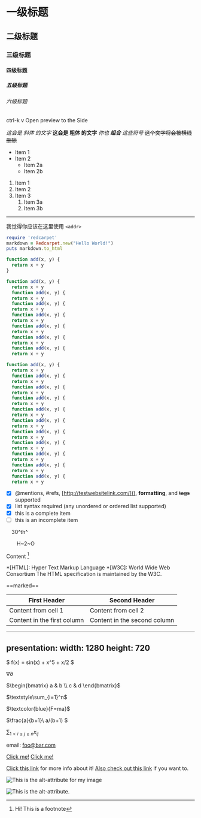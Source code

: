 # 一级标题
## 二级标题
### 三级标题
#### 四级标题
##### 五级标题
###### 六级标题

ctrl-k v	Open preview to the Side

*这会是 斜体 的文字*
**这会是 粗体 的文字**
*你也 **组合** 这些符号*
~~这个文字将会被横线删除~~

* Item 1
* Item 2
  * Item 2a
  * Item 2b

1. Item 1
1. Item 2
1. Item 3
   1. Item 3a
   1. Item 3b

---

我觉得你应该在这里使用 `<addr>` 

```ruby
require 'redcarpet'
markdown = Redcarpet.new("Hello World!")
puts markdown.to_html
```

```javascript {.line-numbers}
function add(x, y) {
  return x + y
}
```

```javascript {highlight=10}
function add(x, y) {
  return x + y
  function add(x, y) {
  return x + y
  function add(x, y) {
  return x + y
  function add(x, y) {
  return x + y
  function add(x, y) {
  return x + y
  function add(x, y) {
  return x + y
  function add(x, y) {
  return x + y

```

```javascript {highlight=[1-10,15,20-22]}
function add(x, y) {
  return x + y
  function add(x, y) {
  return x + y
  function add(x, y) {
  return x + y
  function add(x, y) {
  return x + y
  function add(x, y) {
  return x + y
  function add(x, y) {
  return x + y
  function add(x, y) {
  return x + y
  function add(x, y) {
  return x + y
  function add(x, y) {
  return x + y
  function add(x, y) {
  return x + y
  function add(x, y) {
  return x + y
```

- [x] @mentions, #refs, [http://testwebsitelink.com/](), **formatting**, and <del>tags</del> supported
- [x] list syntax required (any unordered or ordered list supported)
- [x] this is a complete item
- [ ] this is an incomplete item

&ensp;&ensp;30^th^

&emsp;&emsp;H~2~O

Content [^1]

[^1]: Hi! This is a footnote

*[HTML]: Hyper Text Markup Language
*[W3C]:  World Wide Web Consortium
The HTML specification is maintained by the W3C.

==marked==

First Header | Second Header
------------ | -------------
Content from cell 1 | Content from cell 2
Content in the first column | Content in the second column

---
presentation:
  width: 1280
  height: 720
---

$ f(x) = sin(x) + x^5 + x/2 $

$\nabla \partial$

$\begin{bmatrix}
   a & b \\
   c & d
\end{bmatrix}$

$\textstyle\sum_{i=1}^n$

$\textcolor{blue}{F=ma}$

$\frac{a}{b+1}\\ 
a/(b+1)
$

$\sum_{1 < i\le j\ge n} x_{ij}$

email: foo@bar.com

[Click me!](http://test.com/)
[Click me!](http://test.com/ "Link to Test.com")

[Click this link][link1] for more info about it!
[Also check out this link][foobar] if you want to.

[link1]: http://test.com/ "Cool!"
[foobar]: http://foobar.biz/ "Alright!"

![This is the alt-attribute for my image](http://baidu.com/pic/doge.png "An optional title")

![This is the alt-attribute.][myimage]

[myimage]: /home/yi/Documents/LearningSeries/Font_2.PNG "if you need a title, it's here"
